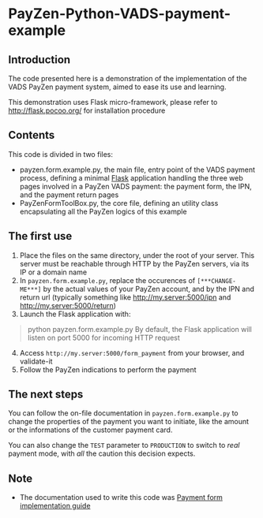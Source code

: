 # PayZen-Python-VADS-payment-example

## Introduction
The code presented here is a demonstration of the implementation of the VADS PayZen payment system, aimed to ease its use and learning.

This demonstration uses Flask micro-framework, please refer to http://flask.pocoo.org/ for installation procedure


## Contents
This code is divided in two files:
* payzen.form.example.py, the main file, entry point of the VADS payment process, defining a minimal [Flask](http://flask.pocoo.org/) application handling the three web pages involved in a PayZen VADS payment: the payment form, the IPN, and the payment return pages
* PayZenFormToolBox.py, the core file, defining an utility class encapsulating all the PayZen logics of this example


## The first use
1. Place the files on the same directory, under the root of your server. This server must be reachable through HTTP by the PayZen servers, via its IP or a domain name
2. In `payzen.form.example.py`, replace the occurences of `[***CHANGE-ME***]` by the actual values of your PayZen account, and by the IPN and return url (typically something like http://my.server:5000/ipn and http://my.server:5000/return)
3. Launch the Flask application with:
> python payzen.form.example.py
By default, the Flask application will listen on port 5000 for incoming HTTP request
4. Access `http://my.server:5000/form_payment` from your browser, and validate-it
5. Follow the PayZen indications to perform the payment


## The next steps
You can follow the on-file documentation in `payzen.form.example.py` to change the properties of the payment you want to initiate, like the amount or the informations of the customer payment card.

You can also change the `TEST` parameter to `PRODUCTION` to switch to _real_ payment mode, with *all* the caution this decision expects.


## Note
* The documentation used to write this code was [Payment form implementation guide](https://payzen.io/en-EN/form-payment/standard-payment/sitemap.html)



